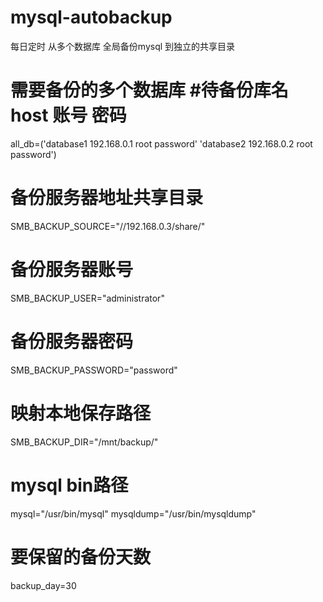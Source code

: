 # mysql-autobackup
每日定时 从多个数据库 全局备份mysql 到独立的共享目录

# 需要备份的多个数据库 #待备份库名 host 账号 密码
all_db=('database1 192.168.0.1 root password' 'database2 192.168.0.2 root password')
# 备份服务器地址共享目录
SMB_BACKUP_SOURCE="//192.168.0.3/share/"
# 备份服务器账号
SMB_BACKUP_USER="administrator"
# 备份服务器密码
SMB_BACKUP_PASSWORD="password"
# 映射本地保存路径
SMB_BACKUP_DIR="/mnt/backup/"
# mysql bin路径  #
mysql="/usr/bin/mysql"
mysqldump="/usr/bin/mysqldump"
# 要保留的备份天数 #
backup_day=30


